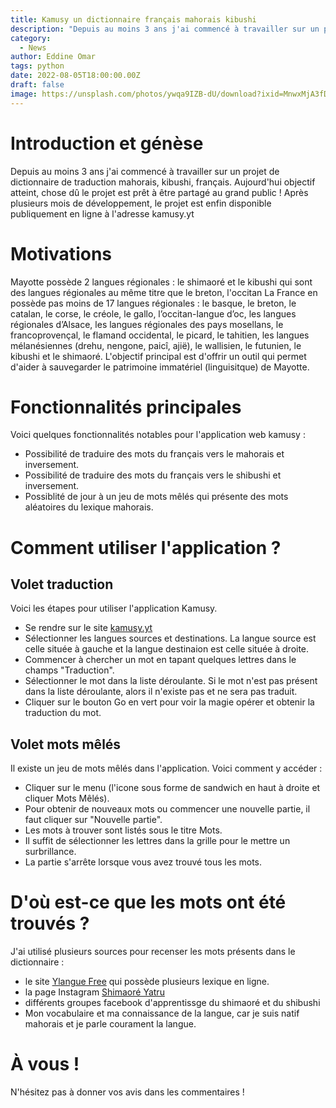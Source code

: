 ```yaml
---
title: Kamusy un dictionnaire français mahorais kibushi
description: "Depuis au moins 3 ans j'ai commencé à travailler sur un projet de dictionnaire de traduction mahorais, kibushi, français. Aujourd'hui objectif atteint, chose dû le projet est prêt à être partagé au grand public !"
category:
  - News
author: Eddine Omar
tags: python
date: 2022-08-05T18:00:00.00Z
draft: false
image: https://unsplash.com/photos/ywqa9IZB-dU/download?ixid=MnwxMjA3fDB8MXxzZWFyY2h8MXx8ZGljdGlvbm5hcnl8ZW58MHx8fHwxNjU5NzMwNzY5&force=true&w=640
---
```

# Introduction et génèse
Depuis au moins 3 ans j'ai commencé à travailler sur un projet de dictionnaire de traduction mahorais, kibushi, français. Aujourd'hui objectif atteint, chose dû le projet est prêt à être partagé au grand public !
Après plusieurs mois de développement, le projet est enfin disponible publiquement en ligne à l'adresse kamusy.yt

# Motivations
Mayotte possède 2 langues régionales : le shimaoré et le kibushi qui sont des langues régionales au même titre que le breton, l'occitan
La France en possède pas moins de 17 langues régionales :  le basque, le breton, le catalan, le corse, le créole, le gallo, l’occitan-langue d’oc, les langues régionales d’Alsace, les langues régionales des pays mosellans, le francoprovençal, le flamand occidental, le picard, le tahitien, les langues mélanésiennes (drehu, nengone, paicî, ajië), le wallisien, le futunien, le kibushi et le shimaoré.
L'objectif principal est d'offrir un outil qui permet d'aider à sauvegarder le patrimoine immatériel (linguisitque) de Mayotte. 

# Fonctionnalités principales
Voici quelques fonctionnalités notables pour l'application web kamusy :
 - Possibilité de traduire des mots du français vers le mahorais et inversement.
 - Possibilité de traduire des mots du français vers le shibushi et inversement.
 - Possiblité de jour à un jeu de mots mêlés qui présente des mots aléatoires du lexique mahorais.

# Comment utiliser l'application ?
## Volet traduction
Voici les étapes pour utiliser l'application Kamusy.
-  Se rendre sur le site [kamusy.yt](https://kamusy.yt)
- Sélectionner les langues sources et destinations. La langue source est celle située à gauche et la langue destinaion est celle située à droite.
- Commencer à chercher un mot en tapant quelques lettres dans le champs "Traduction".
- Sélectionner le mot dans la liste déroulante. Si le mot n'est pas présent dans la liste déroulante, alors il n'existe pas et ne sera pas traduit.
- Cliquer sur le bouton Go en vert pour voir la magie opérer et obtenir la traduction du mot.

## Volet mots mêlés
Il existe un jeu de mots mêlés dans l'application. Voici comment y accéder :
- Cliquer sur le menu (l'icone sous forme de sandwich en haut à droite et cliquer Mots Mêlés).
- Pour obtenir de nouveaux mots ou commencer une nouvelle partie, il faut cliquer sur "Nouvelle partie".
- Les mots à trouver sont listés sous le titre Mots.
- Il suffit de sélectionner les lettres dans la grille pour le mettre un surbrillance.
- La partie s'arrête lorsque vous avez trouvé tous les mots.

# D'où est-ce que les mots ont été trouvés ?
J'ai utilisé plusieurs sources pour recenser les mots présents dans le dictionnaire :
- le site [Ylangue Free](http://ylangue.free.fr/) qui possède plusieurs lexique en ligne.
- la page Instagram [Shimaoré Yatru](https://www.instagram.com/shimaore_yatru/)
- différents groupes facebook d'apprentissge du shimaoré et du shibushi
- Mon vocabulaire et ma connaissance de la langue, car je suis natif mahorais et je parle courament la langue.

# À vous !

N'hésitez pas à donner vos avis dans les commentaires !
